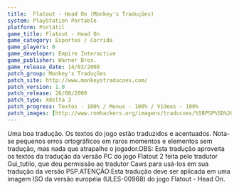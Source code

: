```yaml
---
title:  Flatout - Head On (Monkey's Traduções)
system: PlayStation Portable
platform: Portátil
game_title: Flatout - Head On
game_category: Esportes / Corrida
game_players: 8
game_developer: Empire Interactive
game_publisher: Warner Bros.
game_release_date: 14/03/2008
patch_group: Monkey's Traduções
patch_site: http://www.monkeystraducoes.com/
patch_version: 1.0
patch_release: 26/08/2009
patch_type: Xdelta 3
patch_progress: Textos - 100% / Menus - 100% / Vídeos - 100%
patch_images: [http://www.romhackers.org/imagens/traducoes/%5BPSP%5D%20Flatout%20-%20Head%20On%20-%20Monkey's%20Tradu%C3%A7%C3%B5es%20-%201.jpg,http://www.romhackers.org/imagens/traducoes/%5BPSP%5D%20Flatout%20-%20Head%20On%20-%20Monkey's%20Tradu%C3%A7%C3%B5es%20-%202.jpg,http://www.romhackers.org/imagens/traducoes/%5BPSP%5D%20Flatout%20-%20Head%20On%20-%20Monkey's%20Tradu%C3%A7%C3%B5es%20-%203.jpg]
---
```

Uma boa tradução. Os textos do jogo estão traduzidos e acentuados. Nota-se pequenos erros ortográficos em raros momentos e elementos sem tradução, mas nada que atrapalhe o jogador.OBS: Esta tradução aproveita os textos da tradução da versão PC do jogo Flatout 2 feita pelo tradutor Gui_tutilo, que deu permissão ao tradutor Caws para usá-los em sua tradução da versão PSP.ATENÇÃO:Esta tradução deve ser aplicada em uma imagem ISO da versão européia (ULES-00968) do jogo Flatout - Head On.
